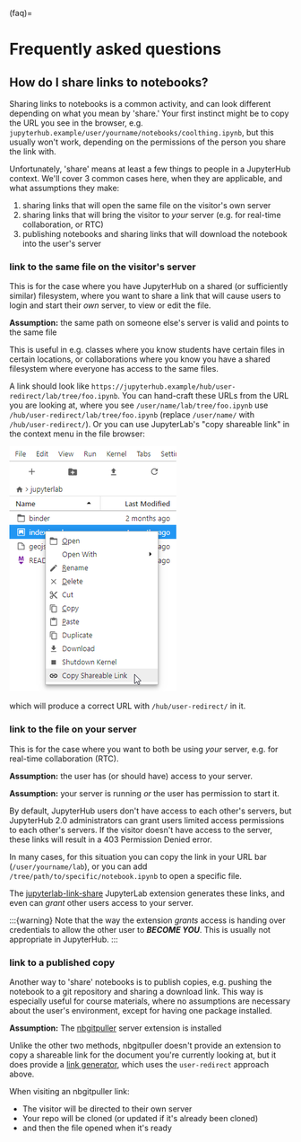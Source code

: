 (faq)=

# Frequently asked questions

## How do I share links to notebooks?

Sharing links to notebooks is a common activity,
and can look different depending on what you mean by 'share.'
Your first instinct might be to copy the URL you see in the browser,
e.g. `jupyterhub.example/user/yourname/notebooks/coolthing.ipynb`,
but this usually won't work, depending on the permissions of the person you share the link with.

Unfortunately, 'share' means at least a few things to people in a JupyterHub context.
We'll cover 3 common cases here, when they are applicable, and what assumptions they make:

1. sharing links that will open the same file on the visitor's own server
2. sharing links that will bring the visitor to _your_ server (e.g. for real-time collaboration, or RTC)
3. publishing notebooks and sharing links that will download the notebook into the user's server

### link to the same file on the visitor's server

This is for the case where you have JupyterHub on a shared (or sufficiently similar) filesystem, where you want to share a link that will cause users to login and start their _own_ server, to view or edit the file.

**Assumption:** the same path on someone else's server is valid and points to the same file

This is useful in e.g. classes where you know students have certain files in certain locations, or collaborations where you know you have a shared filesystem where everyone has access to the same files.

A link should look like `https://jupyterhub.example/hub/user-redirect/lab/tree/foo.ipynb`.
You can hand-craft these URLs from the URL you are looking at, where you see `/user/name/lab/tree/foo.ipynb` use `/hub/user-redirect/lab/tree/foo.ipynb` (replace `/user/name/` with `/hub/user-redirect/`).
Or you can use JupyterLab's "copy shareable link" in the context menu in the file browser:

![copy shareable link in JupyterLab](../images/shareable_link.webp)

which will produce a correct URL with `/hub/user-redirect/` in it.

### link to the file on your server

This is for the case where you want to both be using _your_ server, e.g. for real-time collaboration (RTC).

**Assumption:** the user has (or should have) access to your server.

**Assumption:** your server is running _or_ the user has permission to start it.

By default, JupyterHub users don't have access to each other's servers, but JupyterHub 2.0 administrators can grant users limited access permissions to each other's servers.
If the visitor doesn't have access to the server, these links will result in a 403 Permission Denied error.

In many cases, for this situation you can copy the link in your URL bar (`/user/yourname/lab`), or you can add `/tree/path/to/specific/notebook.ipynb` to open a specific file.

The [jupyterlab-link-share] JupyterLab extension generates these links, and even can _grant_ other users access to your server.

[jupyterlab-link-share]: https://github.com/jupyterlab-contrib/jupyterlab-link-share

:::{warning}
Note that the way the extension _grants_ access is handing over credentials to allow the other user to **_BECOME YOU_**.
This is usually not appropriate in JupyterHub.
:::

### link to a published copy

Another way to 'share' notebooks is to publish copies, e.g. pushing the notebook to a git repository and sharing a download link.
This way is especially useful for course materials,
where no assumptions are necessary about the user's environment,
except for having one package installed.

**Assumption:** The [nbgitpuller](inv:nbgitpuller#index) server extension is installed

Unlike the other two methods, nbgitpuller doesn't provide an extension to copy a shareable link for the document you're currently looking at,
but it does provide a [link generator](inv:nbgitpuller#link),
which uses the `user-redirect` approach above.

When visiting an nbgitpuller link:

- The visitor will be directed to their own server
- Your repo will be cloned (or updated if it's already been cloned)
- and then the file opened when it's ready

[nbgitpuller]: https://nbgitpuller.readthedocs.io
[nbgitpuller-link]: https://nbgitpuller.readthedocs.io/en/latest/link.html
